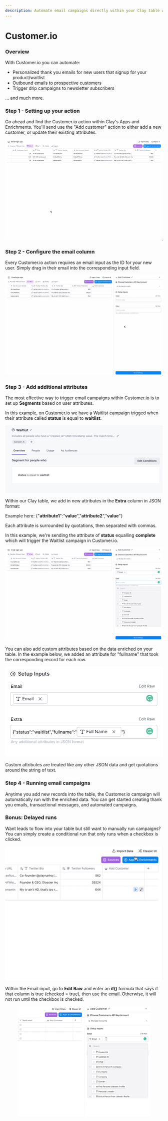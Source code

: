 ```yaml
---
description: Automate email campaigns directly within your Clay table with Customer.io.
---
```


# Customer.io

### Overview

With Customer.io you can automate:

* Personalized thank you emails for new users that signup for your product/waitlist
* Outbound emails to prospective customers
* Trigger drip campaigns to newsletter subscribers

... and much more.

### Step 1 - Setting up your action

Go ahead and find the Customer.io action within Clay's Apps and Enrichments. You'll send use the "Add customer" action to either add a new customer, or update their existing attributes.

![](../../.gitbook/assets/34b24cfc02ff7389cb2fb5e6abe07e62.gif)

### Step 2 - Configure the email column

Every Customer.io action requires an email input as the ID for your new user. Simply drag in their email into the corresponding input field.

![](../../.gitbook/assets/191160da2f35cdb96216a3637a37c3d5.gif)

### Step 3 - Add additional attributes

The most effective way to trigger email campaigns within Customer.io is to set up **Segments** based on user attributes.

In this example, on Customer.io we have a Waitlist campaign trigged when their attribute called **status** is equal to **waitlist**.

![](<../../.gitbook/assets/image (1) (1).png>)

Within our Clay table, we add in new attributes in the **Extra** column in JSON format:

Example here:    {"**attribute1**":"**value**","**attribute2**","**value**"}

Each attribute is surrounded by quotations, then separated with commas.

In this example, we're sending the attribute of **status** equalling **complete** which will trigger the Waitlist campaign in Customer.io.

![](<../../.gitbook/assets/e4ab8703a49b9d64e8454bd03f91109e (1).gif>)

You can also add custom attributes based on the data enriched on your table. In the example below, we added an attribute for "fullname" that took the corresponding record for each row.

![](../../.gitbook/assets/image.png)

Custom attributes are treated like any other JSON data and get quotations around the string of text.

### Step 4 - Running email campaigns

Anytime you add new records into the table, the Customer.io campaign will automatically run with the enriched data. You can get started creating thank you emails, transactional messages, and automated campaigns.

### Bonus: Delayed runs

Want leads to flow into your table but still want to manually run campaigns? You can simply create a conditional run that only runs when a checkbox is clicked.

![](<../../.gitbook/assets/031b5cae51699fb0f46bd444f6ee3e91 (2).gif>)

Within the Email input, go to **Edit Raw** and enter an **if()** formula that says if that column is true (checked = true), then use the email. Otherwise, it will not run until the checkbox is checked.

<figure><img src="../../.gitbook/assets/817bc59629d222ac9812918100950907.gif" alt=""><figcaption></figcaption></figure>
